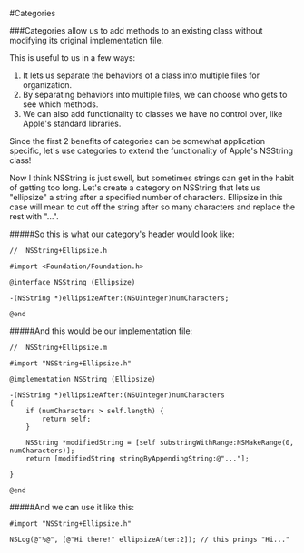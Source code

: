 

#Categories

###Categories allow us to add methods to an existing class without modifying its original implementation file. 

This is useful to us in a few ways:

1. It lets us separate the behaviors of a class into multiple files for
   organization.
2. By separating behaviors into multiple files, we can choose who gets to see
   which methods.
3. We can also add functionality to classes we have no control over, like
   Apple's standard libraries.

Since the first 2 benefits of categories can be somewhat application specific,
let's use categories to extend the functionality of Apple's NSString class!

Now I think NSString is just swell, but sometimes strings can get in the habit
of getting too long. Let's create a category on NSString that lets us
"ellipsize" a string after a specified number of characters. Ellipsize in this
case will mean to cut off the string after so many characters and replace the
rest with "...".

#####So this is what our category's header would look like:

```objc
//  NSString+Ellipsize.h

#import <Foundation/Foundation.h>

@interface NSString (Ellipsize)

-(NSString *)ellipsizeAfter:(NSUInteger)numCharacters;

@end
```

#####And this would be our implementation file:

```objc
//  NSString+Ellipsize.m

#import "NSString+Ellipsize.h"

@implementation NSString (Ellipsize)

-(NSString *)ellipsizeAfter:(NSUInteger)numCharacters
{
    if (numCharacters > self.length) {
        return self;
    }
    
    NSString *modifiedString = [self substringWithRange:NSMakeRange(0, numCharacters)];
    return [modifiedString stringByAppendingString:@"..."];
    
}

@end
```

#####And we can use it like this:

```objc
#import "NSString+Ellipsize.h"

NSLog(@"%@", [@"Hi there!" ellipsizeAfter:2]); // this prings "Hi..."
```
